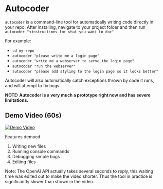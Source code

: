 # Autocoder
`autocoder` is a command-line tool for automatically writing code directly in your repo. After installing, navigate to your project folder and then run `autocoder "<instructions for what you want to do>"`

For example:
- `cd my-repo`
- `autocoder "please write me a login page"`
- `autocoder "write me a webserver to serve the login page"`
- `autocoder "run the webserver"`
- `autocoder "please add styling to the login page so it looks better"`

Autocoder will also automatically catch exceptions thrown by code it runs, and will attempt to fix bugs.

**NOTE: Autocoder is a very much a prototype right now and has severe limitations.**

## Demo Video (60s)
[![Demo Video](https://img.youtube.com/vi/LHN0sVsVulk/0.jpg)](https://www.youtube.com/watch?v=LHN0sVsVulk)

Features demoed
1. Writing new files
2. Running console commands
3. Debugging simple bugs
4. Editing files

Note: The OpenAI API actually takes several seconds to reply, this waiting time was edited out to make the video shorter. Thus the tool in practice is significantly slower than shown in the video.
